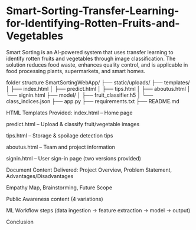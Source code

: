 # Smart-Sorting-Transfer-Learning-for-Identifying-Rotten-Fruits-and-Vegetables
Smart Sorting is an AI-powered system that uses transfer learning to identify rotten fruits and vegetables through image classification. The solution reduces food waste, enhances quality control, and is applicable in food processing plants, supermarkets, and smart homes.

folder structure
SmartSortingWebApp/
├── static/uploads/
├── templates/
│   ├── index.html
│   ├── predict.html
│   ├── tips.html
│   ├── aboutus.html
│   └── signin.html
├── model/
│   ├── fruit_classifier.h5
│   └── class_indices.json
├── app.py
├── requirements.txt
├── README.md



HTML Templates Provided:
index.html – Home page

predict.html – Upload & classify fruit/vegetable images

tips.html – Storage & spoilage detection tips

aboutus.html – Team and project information

signin.html – User sign-in page (two versions provided)




Document Content Delivered:
Project Overview, Problem Statement, Advantages/Disadvantages

Empathy Map, Brainstorming, Future Scope

Public Awareness content (4 variations)

ML Workflow steps (data ingestion → feature extraction → model → output)

Conclusion
